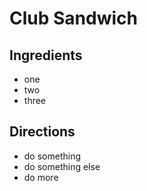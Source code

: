 # Club Sandwich

## Ingredients
- one
- two 
- three

## Directions
- do something
- do something else
- do more

